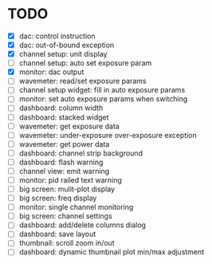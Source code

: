 # TODO

- [x] dac: control instruction
- [x] dac: out-of-bound exception
- [x] channel setup: unit display
- [ ] channel setup: auto set exposure param
- [x] monitor: dac output
- [ ] wavemeter: read/set exposure params
- [ ] channel setup widget: fill in auto exposure params
- [ ] monitor: set auto exposure params when switching
- [ ] dashboard: column width
- [ ] dashboard: stacked widget
- [ ] wavemeter: get exposure data
- [ ] wavemeter: under-exposure over-exposure exception
- [ ] wavemeter: get power data
- [ ] dashboard: channel strip background
- [ ] dashboard: flash warning
- [ ] channel view: emit warning
- [ ] monitor: pid railed text warning
- [ ] big screen: mulit-plot display
- [ ] big screen: freq display
- [ ] monitor: single channel monitoring
- [ ] big screen: channel settings
- [ ] dashboard: add/delete columns dialog
- [ ] dashboard: save layout
- [ ] thumbnail: scroll zoom in/out
- [ ] dashboard: dynamic thumbnail plot min/max adjustment
